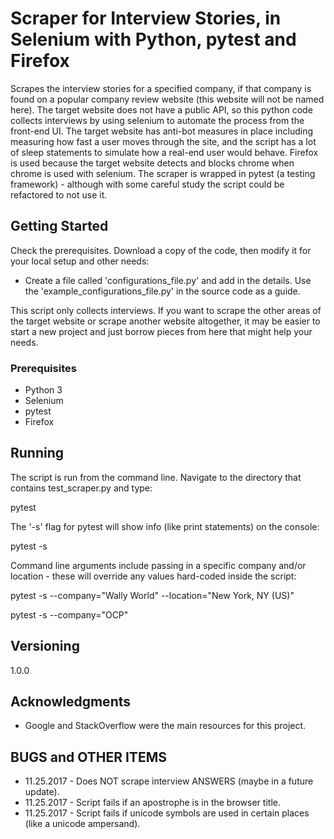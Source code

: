 # Scraper for Interview Stories, in Selenium with Python, pytest and Firefox

Scrapes the interview stories for a specified company, if that company is found on a popular company review website (this website will not be named here). The target website does not have a public API, so this python code collects interviews by using selenium to automate the process from the front-end UI. The target website has anti-bot measures in place including measuring how fast a user moves through the site, and the script has a lot of sleep statements to simulate how a real-end user would behave. Firefox is used because the target website detects and blocks chrome when chrome is used with selenium. The scraper is wrapped in pytest (a testing framework) - although with some careful study the script could be refactored to not use it. 

## Getting Started

Check the prerequisites. Download a copy of the code, then modify it for your local setup and other needs:

* Create a file called 'configurations\_file.py' and add in the details. Use the 'example\_configurations\_file.py' in the source code as a guide.

This script only collects interviews. If you want to scrape the other areas of the target website or scrape another website altogether, it may be easier to start a new project and just borrow pieces from here that might help your needs. 

### Prerequisites

* Python 3
* Selenium
* pytest
* Firefox

## Running

The script is run from the command line. Navigate to the directory that contains test_scraper.py and type:

pytest

The '-s' flag for pytest will show info (like print statements) on the console:

pytest -s

Command line arguments include passing in a specific company and/or location - these will override any values hard-coded inside the script: 

pytest -s --company="Wally World" --location="New York, NY (US)"

pytest -s --company="OCP"

## Versioning

1.0.0

## Acknowledgments

* Google and StackOverflow were the main resources for this project. 

## BUGS and OTHER ITEMS
* 11.25.2017 - Does NOT scrape interview ANSWERS (maybe in a future update).
* 11.25.2017 - Script fails if an apostrophe is in the browser title. 
* 11.25.2017 - Script fails if unicode symbols are used in certain places (like a unicode ampersand). 

